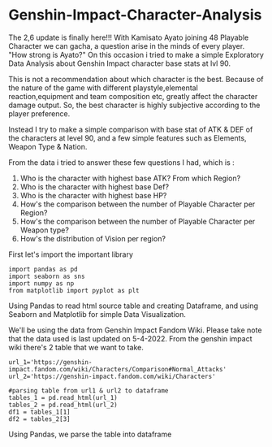 # Genshin-Impact-Character-Analysis

The 2,6 update is finally here!!! With Kamisato Ayato joining 48 Playable Character we can gacha, a question arise in the minds of every player. "How strong is Ayato?"
On this occasion i tried to make a simple Exploratory Data Analysis about Genshin Impact character base stats at lvl 90.

This is not a recommendation about which character is the best. Because of the nature of the game with different playstyle,elemental reaction,equipment and team composition etc, greatly affect the character damage output. So, the best character is highly subjective according to the player preference.

Instead I try to make a simple comparison with base stat of ATK & DEF of the characters at level 90, and a few simple features such as Elements, Weapon Type & Nation.

From the data i tried to answer these few questions I had, which is :
  1. Who is the character with highest base ATK? From which Region?
  2. Who is the character with highest base Def?
  3. Who is the character with highest base HP?
  4. How's the comparison between the number of Playable Character per Region?
  5. How's the comparison between the number of Playable Character per Weapon type?
  6. How's the distribution of Vision per region?
 
 First let's import the important library
 
 ```
import pandas as pd
import seaborn as sns
import numpy as np
from matplotlib import pyplot as plt
```
Using Pandas to read html source table and creating Dataframe, and using Seaborn and Matplotlib for simple Data Visualization.

We'll be using the data from Genshin Impact Fandom Wiki. Please take note that the data used is last updated on 5-4-2022.
From the genshin impact wiki there's 2 table that we want to take.

```
url_1='https://genshin-impact.fandom.com/wiki/Characters/Comparison#Normal_Attacks'
url_2='https://genshin-impact.fandom.com/wiki/Characters'

#parsing table from url1 & url2 to dataframe
tables_1 = pd.read_html(url_1)
tables_2 = pd.read_html(url_2)
df1 = tables_1[1]
df2 = tables_2[3]

```

Using Pandas, we parse the table into dataframe
